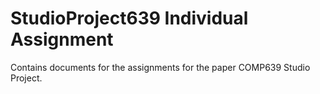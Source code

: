 # StudioProject639 Individual Assignment
Contains documents for the assignments for the paper COMP639 Studio Project.

